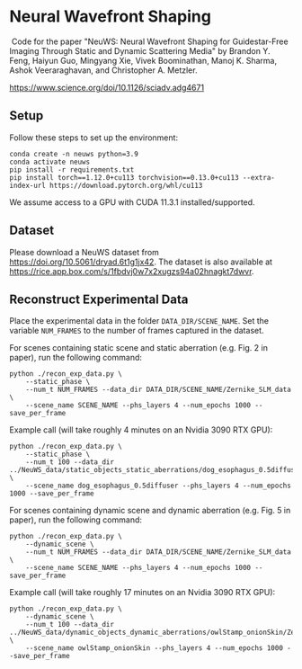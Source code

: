 # Neural Wavefront Shaping
​
Code for the paper "NeuWS: Neural Wavefront Shaping for Guidestar-Free Imaging Through Static and Dynamic Scattering Media" by Brandon Y. Feng, Haiyun Guo, Mingyang Xie, Vivek Boominathan, Manoj K. Sharma, Ashok Veeraraghavan, and Christopher A. Metzler.

https://www.science.org/doi/10.1126/sciadv.adg4671
​
## Setup
Follow these steps to set up the environment:
``` 
conda create -n neuws python=3.9
conda activate neuws
pip install -r requirements.txt
pip install torch==1.12.0+cu113 torchvision==0.13.0+cu113 --extra-index-url https://download.pytorch.org/whl/cu113
```
We assume access to a GPU with CUDA 11.3.1 installed/supported.

## Dataset
Please download a NeuWS dataset from https://doi.org/10.5061/dryad.6t1g1jx42. The dataset is also available at https://rice.app.box.com/s/1fbdvj0w7x2xugzs94a02hnagkt7dwvr.

## Reconstruct Experimental Data

Place the experimental data in the folder `DATA_DIR/SCENE_NAME`. Set the variable `NUM_FRAMES` to the number of frames captured in the dataset. 

For scenes containing static scene and static aberration (e.g. Fig. 2 in paper), run the following command:
``` 
python ./recon_exp_data.py \
    --static_phase \
    --num_t NUM_FRAMES --data_dir DATA_DIR/SCENE_NAME/Zernike_SLM_data \
    --scene_name SCENE_NAME --phs_layers 4 --num_epochs 1000 --save_per_frame
```

Example call (will take roughly 4 minutes on an Nvidia 3090 RTX GPU):
``` 
python ./recon_exp_data.py \
    --static_phase \
    --num_t 100 --data_dir ../NeuWS_data/static_objects_static_aberrations/dog_esophagus_0.5diffuser/Zernike_SLM_data  \
    --scene_name dog_esophagus_0.5diffuser --phs_layers 4 --num_epochs 1000 --save_per_frame
```

For scenes containing dynamic scene and dynamic aberration (e.g. Fig. 5 in paper), run the following command:
``` 
python ./recon_exp_data.py \
    --dynamic_scene \
    --num_t NUM_FRAMES --data_dir DATA_DIR/SCENE_NAME/Zernike_SLM_data \
    --scene_name SCENE_NAME --phs_layers 4 --num_epochs 1000 --save_per_frame
```

Example call (will take roughly 17 minutes on an Nvidia 3090 RTX GPU):
``` 
python ./recon_exp_data.py \
    --dynamic_scene \
    --num_t 100 --data_dir ../NeuWS_data/dynamic_objects_dynamic_aberrations/owlStamp_onionSkin/Zernike_SLM_data \
    --scene_name owlStamp_onionSkin --phs_layers 4 --num_epochs 1000 --save_per_frame
```
